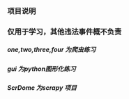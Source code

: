 
### 项目说明
### 仅用于学习，其他违法事件概不负责

##### one,two,three,four 为爬虫练习 
##### gui 为python图形化练习
##### ScrDome 为scrapy 项目
